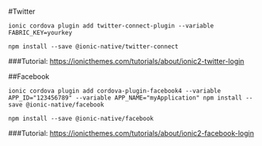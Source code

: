 
#Twitter

`ionic cordova plugin add twitter-connect-plugin --variable FABRIC_KEY=yourkey`

`npm install --save @ionic-native/twitter-connect`

###Tutorial: https://ionicthemes.com/tutorials/about/ionic2-twitter-login

##Facebook

`ionic cordova plugin add cordova-plugin-facebook4 --variable APP_ID="123456789" --variable APP_NAME="myApplication" npm install --save @ionic-native/facebook`

`npm install --save @ionic-native/facebook`

###Tutorial: https://ionicthemes.com/tutorials/about/ionic2-facebook-login
